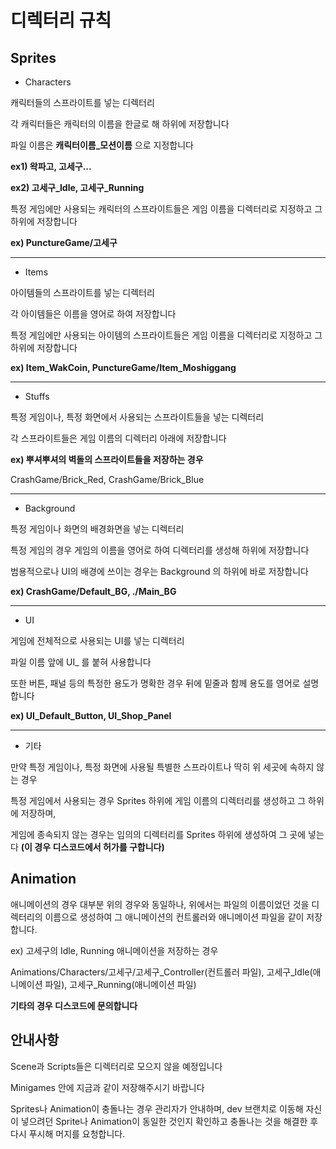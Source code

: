 # 디렉터리 규칙

## Sprites

- Characters

캐릭터들의 스프라이트를 넣는 디렉터리

각 캐릭터들은 캐릭터의 이름을 한글로 해 하위에 저장합니다

파일 이름은 **캐릭터이름\_모션이름** 으로 지정합니다

**ex1) 왁파고, 고세구...**

**ex2) 고세구\_Idle, 고세구\_Running**

특정 게임에만 사용되는 캐릭터의 스프라이트들은 게임 이름을 디렉터리로 지정하고 그 하위에 저장합니다

**ex) PunctureGame/고세구**

---

- Items

아이템들의 스프라이트를 넣는 디렉터리

각 아이템들은 이름을 영어로 하여 저장합니다

특정 게임에만 사용되는 아이템의 스프라이트들은 게임 이름을 디렉터리로 지정하고 그 하위에 저장합니다

**ex) Item_WakCoin, PunctureGame/Item_Moshiggang**

---

- Stuffs

특정 게임이나, 특정 화면에서 사용되는 스프라이트들을 넣는 디렉터리

각 스프라이트들은 게임 이름의 디렉터리 아래에 저장합니다

**ex) 뿌셔뿌셔의 벽돌의 스프라이트들을 저장하는 경우**

CrashGame/Brick_Red, CrashGame/Brick_Blue

---

- Background

특정 게임이나 화면의 배경화면을 넣는 디렉터리

특정 게임의 경우 게임의 이름을 영어로 하여 디렉터리를 생성해 하위에 저장합니다

범용적으로나 UI의 배경에 쓰이는 경우는 Background 의 하위에 바로 저장합니다

**ex) CrashGame/Default_BG, ./Main_BG**

---

- UI

게임에 전체적으로 사용되는 UI를 넣는 디렉터리

파일 이름 앞에 UI\_ 를 붙혀 사용합니다

또한 버튼, 패널 등의 특정한 용도가 명확한 경우 뒤에 밑줄과 함께 용도를 영어로 설명합니다

**ex) UI_Default_Button, UI_Shop_Panel**

---

- 기타

만약 특정 게임이나, 특정 화면에 사용될 특별한 스프라이트나 딱히 위 세곳에 속하지 않는 경우

특정 게임에서 사용되는 경우 Sprites 하위에 게임 이름의 디렉터리를 생성하고 그 하위에 저장하며,

게임에 종속되지 않는 경우는 임의의 디렉터리를 Sprites 하위에 생성하여 그 곳에 넣는다 **(이 경우 디스코드에서 허가를 구합니다)**

## Animation

애니메이션의 경우 대부분 위의 경우와 동일하나, 위에서는 파일의 이름이었던 것을 디렉터리의 이름으로 생성하여 그 애니메이션의 컨트롤러와 애니메이션 파일을 같이 저장합니다.

ex) 고세구의 Idle, Running 애니메이션을 저장하는 경우

Animations/Characters/고세구/고세구\_Controller(컨트롤러 파일), 고세구\_Idle(애니메이션 파일), 고세구\_Running(애니메이션 파일)

**기타의 경우 디스코드에 문의합니다**

## 안내사항

Scene과 Scripts들은 디렉터리로 모으지 않을 예정입니다

Minigames 안에 지금과 같이 저장해주시기 바랍니다

Sprites나 Animation이 충돌나는 경우 관리자가 안내하며, dev 브랜치로 이동해 자신이 넣으려던 Sprite나 Animation이 동일한 것인지 확인하고 충돌나는 것을 해결한 후 다시 푸시해 머지를 요청합니다.
